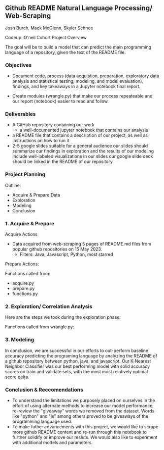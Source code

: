 ## Github README Natural Language Processing/ Web-Scraping 

Josh Burch, Mack McGlenn, Skyler Schnee

Codeup: O'neil Cohort
Project Overview

The goal will be to build a model that can predict the main programming language of a repository, given the text of the README file.

### Objectives

- Document code, process (data acquistion, preparation, exploratory data analysis and statistical testing, modeling, and model evaluation), findings, and key takeaways in a Jupyter notebook final report.

- Create modules (wrangle.py) that make our process repeateable and our report (notebook) easier to read and follow.

### Deliverables

- A GitHub repository containing our work
  - a well-documented jupyter notebook that contains our analysis
- a README file that contains a description of our project, as well as instructions on how to run it
- 2-5 google slides suitable for a general audience
        our slides should summarize our findings in exploration and the results of our modeling
        include well-labeled visualizations in our slides
        our google slide deck should be linked in the README of our repository

### Project Planning
Outline:

- Acquire & Prepare Data
- Exploration
- Modeling
- Conclusion

### 1. Acquire & Prepare
Acquire Actions

- Data acquired from web-scraping 5 pages of README.md files from popular github repositories on 15 May 2023.
    - Filters: Java, Javascript, Python, most starred

Prepare Actions:

   
Functions called from:
   - acquire.py
   - prepare.py
   - functions.py

    

### 2. Exploration/ Correlation Analysis

Here are the steps we took during the exploration phase:

Functions called from wrangle.py:


### 3. Modeling

In conclusion, we are successful in our efforts to out-perform baseline accuracy predicting the programing language by analyzing the README of a github repository between python, java, and javascript. Our K-Nearest Neighbor Classifier was our best performing model with solid accuracy scores on train and validate sets, with the most most relatively optimal score delta.


### Conclusion & Reccomendations
- To understand the limitations we purposely placed on ourselves in the effort of using alternate methods to increase our model performance, re-review the "giveaway" words we removed from the dataset. Words like "python" and "js" among others proved to be giveaways of the programming language used.
- To make futher advancements with this project, we would like to scrape more github README content and re-run through this notebook to further solidify or improve our resluts. We would also like to experiment with additional models and parameters.